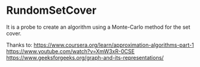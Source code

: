 # RundomSetCover

It is a probe to create an algorithm using a Monte-Carlo method for the set cover.

Thanks to: 
     https://www.coursera.org/learn/approximation-algorithms-part-1
     https://www.youtube.com/watch?v=XmW3xR-0CSE 
     https://www.geeksforgeeks.org/graph-and-its-representations/     
